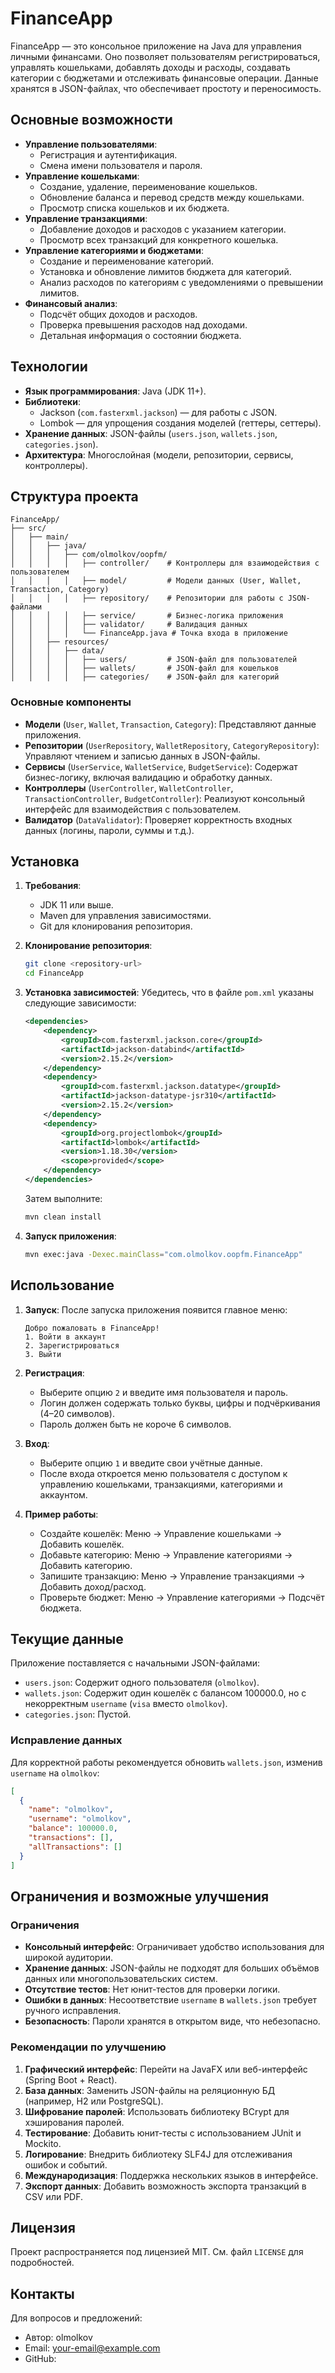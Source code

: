 # FinanceApp

FinanceApp — это консольное приложение на Java для управления личными финансами. Оно позволяет пользователям регистрироваться, управлять кошельками, добавлять доходы и расходы, создавать категории с бюджетами и отслеживать финансовые операции. Данные хранятся в JSON-файлах, что обеспечивает простоту и переносимость.

## Основные возможности

- **Управление пользователями**:
  - Регистрация и аутентификация.
  - Смена имени пользователя и пароля.
- **Управление кошельками**:
  - Создание, удаление, переименование кошельков.
  - Обновление баланса и перевод средств между кошельками.
  - Просмотр списка кошельков и их бюджета.
- **Управление транзакциями**:
  - Добавление доходов и расходов с указанием категории.
  - Просмотр всех транзакций для конкретного кошелька.
- **Управление категориями и бюджетами**:
  - Создание и переименование категорий.
  - Установка и обновление лимитов бюджета для категорий.
  - Анализ расходов по категориям с уведомлениями о превышении лимитов.
- **Финансовый анализ**:
  - Подсчёт общих доходов и расходов.
  - Проверка превышения расходов над доходами.
  - Детальная информация о состоянии бюджета.

## Технологии

- **Язык программирования**: Java (JDK 11+).
- **Библиотеки**:
  - Jackson (`com.fasterxml.jackson`) — для работы с JSON.
  - Lombok — для упрощения создания моделей (геттеры, сеттеры).
- **Хранение данных**: JSON-файлы (`users.json`, `wallets.json`, `categories.json`).
- **Архитектура**: Многослойная (модели, репозитории, сервисы, контроллеры).

## Структура проекта

```
FinanceApp/
├── src/
│   ├── main/
│   │   ├── java/
│   │   │   ├── com/olmolkov/oopfm/
│   │   │   │   ├── controller/    # Контроллеры для взаимодействия с пользователем
│   │   │   │   ├── model/         # Модели данных (User, Wallet, Transaction, Category)
│   │   │   │   ├── repository/    # Репозитории для работы с JSON-файлами
│   │   │   │   ├── service/       # Бизнес-логика приложения
│   │   │   │   ├── validator/     # Валидация данных
│   │   │   │   └── FinanceApp.java # Точка входа в приложение
│   │   ├── resources/
│   │   │   ├── data/
│   │   │   │   ├── users/         # JSON-файл для пользователей
│   │   │   │   ├── wallets/       # JSON-файл для кошельков
│   │   │   │   ├── categories/    # JSON-файл для категорий
```

### Основные компоненты

- **Модели** (`User`, `Wallet`, `Transaction`, `Category`): Представляют данные приложения.
- **Репозитории** (`UserRepository`, `WalletRepository`, `CategoryRepository`): Управляют чтением и записью данных в JSON-файлы.
- **Сервисы** (`UserService`, `WalletService`, `BudgetService`): Содержат бизнес-логику, включая валидацию и обработку данных.
- **Контроллеры** (`UserController`, `WalletController`, `TransactionController`, `BudgetController`): Реализуют консольный интерфейс для взаимодействия с пользователем.
- **Валидатор** (`DataValidator`): Проверяет корректность входных данных (логины, пароли, суммы и т.д.).

## Установка

1. **Требования**:
   - JDK 11 или выше.
   - Maven для управления зависимостями.
   - Git для клонирования репозитория.

2. **Клонирование репозитория**:
   ```bash
   git clone <repository-url>
   cd FinanceApp
   ```

3. **Установка зависимостей**:
   Убедитесь, что в файле `pom.xml` указаны следующие зависимости:
   ```xml
   <dependencies>
       <dependency>
           <groupId>com.fasterxml.jackson.core</groupId>
           <artifactId>jackson-databind</artifactId>
           <version>2.15.2</version>
       </dependency>
       <dependency>
           <groupId>com.fasterxml.jackson.datatype</groupId>
           <artifactId>jackson-datatype-jsr310</artifactId>
           <version>2.15.2</version>
       </dependency>
       <dependency>
           <groupId>org.projectlombok</groupId>
           <artifactId>lombok</artifactId>
           <version>1.18.30</version>
           <scope>provided</scope>
       </dependency>
   </dependencies>
   ```
   Затем выполните:
   ```bash
   mvn clean install
   ```

4. **Запуск приложения**:
   ```bash
   mvn exec:java -Dexec.mainClass="com.olmolkov.oopfm.FinanceApp"
   ```

## Использование

1. **Запуск**:
   После запуска приложения появится главное меню:
   ```
   Добро пожаловать в FinanceApp!
   1. Войти в аккаунт
   2. Зарегистрироваться
   3. Выйти
   ```

2. **Регистрация**:
   - Выберите опцию `2` и введите имя пользователя и пароль.
   - Логин должен содержать только буквы, цифры и подчёркивания (4–20 символов).
   - Пароль должен быть не короче 6 символов.

3. **Вход**:
   - Выберите опцию `1` и введите свои учётные данные.
   - После входа откроется меню пользователя с доступом к управлению кошельками, транзакциями, категориями и аккаунтом.

4. **Пример работы**:
   - Создайте кошелёк: Меню → Управление кошельками → Добавить кошелёк.
   - Добавьте категорию: Меню → Управление категориями → Добавить категорию.
   - Запишите транзакцию: Меню → Управление транзакциями → Добавить доход/расход.
   - Проверьте бюджет: Меню → Управление категориями → Подсчёт бюджета.

## Текущие данные

Приложение поставляется с начальными JSON-файлами:
- `users.json`: Содержит одного пользователя (`olmolkov`).
- `wallets.json`: Содержит один кошелёк с балансом 100000.0, но с некорректным `username` (`visa` вместо `olmolkov`).
- `categories.json`: Пустой.

### Исправление данных
Для корректной работы рекомендуется обновить `wallets.json`, изменив `username` на `olmolkov`:
```json
[
  {
    "name": "olmolkov",
    "username": "olmolkov",
    "balance": 100000.0,
    "transactions": [],
    "allTransactions": []
  }
]
```

## Ограничения и возможные улучшения

### Ограничения
- **Консольный интерфейс**: Ограничивает удобство использования для широкой аудитории.
- **Хранение данных**: JSON-файлы не подходят для больших объёмов данных или многопользовательских систем.
- **Отсутствие тестов**: Нет юнит-тестов для проверки логики.
- **Ошибки в данных**: Несоответствие `username` в `wallets.json` требует ручного исправления.
- **Безопасность**: Пароли хранятся в открытом виде, что небезопасно.

### Рекомендации по улучшению
1. **Графический интерфейс**: Перейти на JavaFX или веб-интерфейс (Spring Boot + React).
2. **База данных**: Заменить JSON-файлы на реляционную БД (например, H2 или PostgreSQL).
3. **Шифрование паролей**: Использовать библиотеку BCrypt для хэширования паролей.
4. **Тестирование**: Добавить юнит-тесты с использованием JUnit и Mockito.
5. **Логирование**: Внедрить библиотеку SLF4J для отслеживания ошибок и событий.
6. **Международизация**: Поддержка нескольких языков в интерфейсе.
7. **Экспорт данных**: Добавить возможность экспорта транзакций в CSV или PDF.

## Лицензия

Проект распространяется под лицензией MIT. См. файл `LICENSE` для подробностей.

## Контакты

Для вопросов и предложений:
- Автор: olmolkov
- Email: <your-email@example.com>
- GitHub: <your-github-profile>
